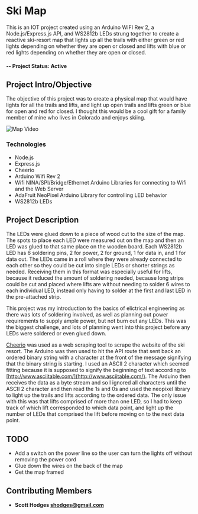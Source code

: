 # Ski Map

This is an IOT project created using an Arduino WIFI Rev 2, a Node.js/Express.js API, and WS2812b LEDs strung together to create a reactive ski-resort map that lights up all the trails with either green or red lights depending on whether they are open or closed and lifts with blue or red lights depending on whether they are open or closed.

#### -- Project Status: Active

## Project Intro/Objective
The objective of this project was to create a physical map that would have lights for all the trails and lifts, and light up open trails and lifts green or blue for open and red for closed. I thought this would be a cool gift for a family member of mine who lives in Colorado and enjoys skiing.  

![Map Video]("https://github.com/shodges201/SkiMap/Images/ezgif.com-video-to-gif.gif")

### Technologies
* Node.js
* Express.js
* Cheerio
* Arduino Wifi Rev 2
* Wifi NINA/SPI/Bridge/Ethernet Arduino Libraries for connecting to Wifi and the Web Server
* AdaFruit NeoPixel Arduino Library for controlling LED behavior
* WS2812b LEDs

## Project Description

The LEDs were glued down to a piece of wood cut to the size of the map. The spots to place each LED were measured out on the map and then an LED was glued to that same place on the wooden board. Each WS2812b LED has 6 soldering pins, 2 for power, 2 for ground, 1 for data in, and 1 for data out. The LEDs came in a roll where they were already connected to each other so they could be cut into single LEDs or shorter strings as needed. Receiving them in this format was especially useful for lifts, because it reduced the amount of soldering needed, because long strips could be cut and placed where lifts are without needing to solder 6 wires to each individual LED, instead only having to solder at the first and last LED in the pre-attached strip.

This project was my introduction to the basics of elictrical engineering as there was lots of soldering involved, as well as planning out power requirements to supply ample power, but not burn out any LEDs. This was the biggest challenge, and lots of planning went into this project before any LEDs were soldered or even glued down. 

[Cheerio](https://cheerio.js.org/) was used as a web scraping tool to scrape the website of the ski resort. The Arduino was then used to hit the API route that sent back an ordered binary string with a character at the front of the message signifying that the binary string is starting. I used an ASCII 2 character which seemed fitting because it is supposed to signify the beginning of text according to [http://www.asciitable.com/](http://www.asciitable.com/). The Arduino then receives the data as a byte stream and so I ignored all characters until the ASCII 2 character and then read the 1s and 0s and used the neopixel library to light up the trails and lifts according to the ordered data. The only issue with this was that lifts comprised of more than one LED, so I had to keep track of which lift corresponded to which data point, and light up the number of LEDs that comprised the lift before moving on to the next data point.

## TODO
* Add a switch on the power line so the user can turn the lights off without removing the power cord
* Glue down the wires on the back of the map
* Get the map framed


## Contributing Members
* **Scott Hodges shodges@gmail.com**


